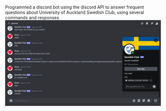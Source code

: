 Programmed a discord bot using the discord API to answer frequent questions about 
University of Auckland Swedish Club, using several commands and responses
![screenshot](swedishbotss.png)

